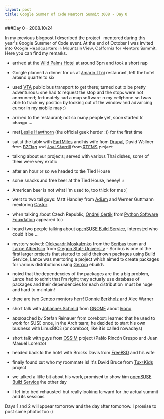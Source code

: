 ```yaml
---
layout: post
title: Google Summer of Code Mentors Summit 2008 - Day 0
---
```


###Day 0 - 2008/10/24

In my previous blogpost I described the project I mentored during this year's Google Summer of Code event. At the end of October I was invited into Google Headquarters in Mountain View, California for Mentors Summit. Here you can find my remarks.

* arrived at the [Wild Palms Hotel](http://www.jdvhotels.com/wild_palms/) at around 3pm and took a short nap
* Google planned a dinner for us at [Amarin Thai](http://www.amarinthaicuisine.com/) restaurant, left the hotel around quarter to six
* used [VTA](http://www.vta.org/) public bus transport to get there; turned out to be pretty adventurous: one had to request the stop and the stops were not announced; fortunately had a map software in my cellphone so I was able to track my position by looking out of the window and advancing cursor in my mobile map :)
* arrived to the restaurant; not so many people yet, soon started to change ...

* met [Leslie Hawthorn](http://www.hawthornlandings.org/) (the official geek herder :)) for the first time
* sat at the table with [Earl Miles](http://www.angrydonuts.com/) and his wife from [Drupal](http://drupal.org/), David Wollner from [BZFlag](http://www.bzflag.org/) and [Joel Sherrill](http://www.rtems.com/~joel/) from [RTEMS](http://www.rtems.com/) project
* talking about our projects; served with various Thai dishes, some of them were very exotic
* after an hour or so we headed to the [Tied House](http://www.tiedhouse.com/)

* some snacks and free beer at the Tied House, heeey! :)
* American beer is not what I'm used to, too thick for me :(
* went to two tall guys: Matt Handley from [Adium](http://www.adiumx.com/) and Werner Guttmann mentoring [Castor](http://www.castor.org/)
* when talking about Czech Republic, [Ondrej Certik](http://ondrej.certik.cz/) from [Python Software Foundation](http://www.python.org/psf/) appeared too
* heard two people talking about [openSUSE Build Service](http://en.opensuse.org/Build_Service), interested who could it be ...
* mystery solved: [Oleksandr Moskalenko](http://tagancha.org/) from the [Scribus](http://www.scribus.net/) team and [Lance Albertson](http://osuosl.org/info/people) from [Oregon State University](http://osuosl.org/) - Scribus is one of the first larger projects that started to build their own packages using Build Service, Lance was mentoring a project which aimed to create packages for various distributions using [Gentoo](http://www.gentoo.org/) ebuilds
* noted that the dependencies of the packages are the a big problem, Lance had to admit that I'm right; they actually use database of packages and their dependencies for each distribution, must be huge and hard to maintain!
* there are two [Gentoo](http://www.gentoo.org/) mentors here! [Donnie Berkholz](http://dberkholz.wordpress.com/) and Alec Warner
* short talk with [Johannes Schmid](http://blogs.gnome.org/johannes/) from [GNOME](http://www.gnome.org/) about [Mono](http://mono-project.com/)
* approached by [Stefan Reinauer](http://www.stefan-reinauer.de/) from [coreboot](http://www.coreboot.org/); learned that he used to work for SUSE once, in the Arch team; he decided to start his own business with LinuxBIOS (or coreboot, like it is called nowadays)
* short talk with guys from [OSSIM](http://www.ossim.net/) project (Pablo Rincón Crespo and Juan Manuel Lorenzo)
* headed back to the hotel with Brooks Davis from [FreeBSD](http://www.freebsd.org/) and his wife

* finally found out who my roommate is! it's David Bruce from [Tux4Kids](http://tux4kids.alioth.debian.org/) project
* we talked a little bit about his work, promised to show him [openSUSE Build Service](http://en.opensuse.org/Build_Service) the other day
* I fell into bed exhausted, but really looking forward for the actual summit and its sessions

Days 1 and 2 will appear tomorrow and the day after tomorrow. I promise to post some photos too :)
